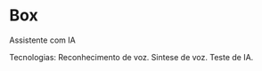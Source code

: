 # Box
 Assistente com IA

Tecnologias:
    Reconhecimento de voz.
    Sintese de voz.
    Teste de IA.